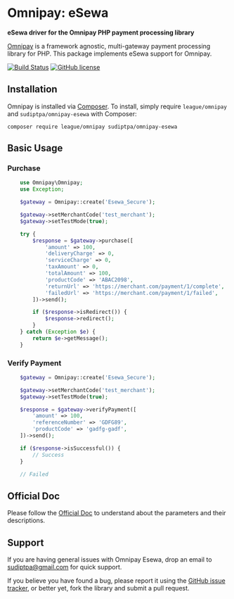 # Omnipay: eSewa

**eSewa driver for the Omnipay PHP payment processing library**

[Omnipay](https://github.com/thephpleague/omnipay) is a framework agnostic, multi-gateway payment
processing library for PHP. This package implements eSewa support for Omnipay.

[![Build Status](https://travis-ci.org/sudiptpa/esewa.svg?branch=master)](https://travis-ci.org/sudiptpa/esewa)
[![GitHub license](https://img.shields.io/badge/license-MIT-blue.svg)](https://raw.githubusercontent.com/sudiptpa/esewa/master/LICENSE)

## Installation

Omnipay is installed via [Composer](http://getcomposer.org/). To install, simply require `league/omnipay` and `sudiptpa/omnipay-esewa` with Composer:

```
composer require league/omnipay sudiptpa/omnipay-esewa
```

## Basic Usage

### Purchase

```php
    use Omnipay\Omnipay;
    use Exception;

    $gateway = Omnipay::create('Esewa_Secure');

    $gateway->setMerchantCode('test_merchant');
    $gateway->setTestMode(true);

    try {
        $response = $gateway->purchase([
            'amount' => 100,
            'deliveryCharge' => 0,
            'serviceCharge' => 0,
            'taxAmount' => 0,
            'totalAmount' => 100,
            'productCode' => 'ABAC2098',
            'returnUrl' => 'https://merchant.com/payment/1/complete',
            'failedUrl' => 'https://merchant.com/payment/1/failed',
        ])->send();

        if ($response->isRedirect()) {
            $response->redirect();
        }
    } catch (Exception $e) {
        return $e->getMessage();
    }
```

### Verify Payment

```php
    $gateway = Omnipay::create('Esewa_Secure');

    $gateway->setMerchantCode('test_merchant');
    $gateway->setTestMode(true);

    $response = $gateway->verifyPayment([
        'amount' => 100,
        'referenceNumber' => 'GDFG89',
        'productCode' => 'gadfg-gadf',
    ])->send();

    if ($response->isSuccessful()) {
        // Success
    }

    // Failed
```

## Official Doc

Please follow the [Official Doc](https://developer.esewa.com.np) to understand about the parameters and their descriptions.

## Support

If you are having general issues with Omnipay Esewa, drop an email to sudiptpa@gmail.com for quick support.

If you believe you have found a bug, please report it using the [GitHub issue tracker](https://github.com/sudiptpa/esewa/issues),
or better yet, fork the library and submit a pull request.
